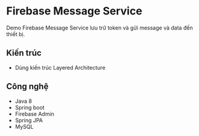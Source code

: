 # Firebase Message Service

Demo Firebase Message Service lưu trữ token và gửi message và data đến thiết bị.

## Kiến trúc
- Dùng kiến trúc Layered Architecture

## Công nghệ
- Java 8
- Spring boot
- Firebase Admin
- Spring JPA
- MySQL
